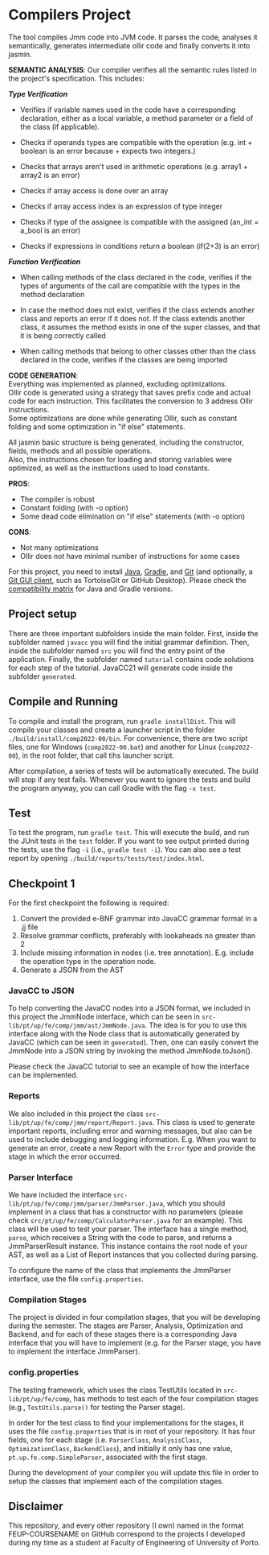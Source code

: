 # Compilers Project

The tool compiles Jmm code into JVM code. It parses the code, analyses it semantically, generates intermediate ollir code 
and finally converts it into jasmin.


**SEMANTIC ANALYSIS**: Our compiler verifies all the semantic rules listed in the project's specification. This includes:

***Type Verification***

- Verifies if variable names used in the code have a corresponding declaration, either as a local variable, a method parameter or a field of the class (if applicable). 

- Checks if operands types are compatible with the operation (e.g. int + boolean is an error because + expects two integers.)   

- Checks that arrays aren't used in arithmetic operations (e.g. array1 + array2 is an error) 

- Checks if array access is done over an array 	  

- Checks if array access index is an expression of type integer	  

- Checks if type of the assignee is compatible with the assigned (an_int = a_bool is an error)  

- Checks if expressions in conditions return a boolean (if(2+3) is an error)

***Function Verification***

- When calling methods of the class declared in the code, verifies if the types of arguments of the call are compatible with the types in the method declaration  

- In case the method does not exist, verifies if the class extends another class and reports an error if it does not. If the class extends another class, it assumes the method exists in one of the super classes, and that it is being correctly called 

- When calling methods that belong to other classes other than the class declared in the code, verifies if the classes are being imported 




**CODE GENERATION**: <br>
Everything was implemented as planned, excluding optimizations.<br>
Ollir code is generated using a strategy that saves prefix code and actual code for each instruction.
This facilitates the conversion to 3 address Ollir instructions.<br>
Some optimizations are done while generating Ollir, such as constant folding and some optimization in "if else" statements.

All jasmin basic structure is being generated, including the constructor, fields, methods and all possible operations.<br>
Also, the instructions chosen for loading and storing variables were optimized, as well as the insttuctions used to load constants.

**PROS**:
- The compiler is robust
- Constant folding (with -o option)
- Some dead code elimination on "if else" statements (with -o option)


**CONS**: 
- Not many optimizations
- Ollir does not have minimal number of instructions for some cases



For this project, you need to install [Java](https://jdk.java.net/), [Gradle](https://gradle.org/install/), and [Git](https://git-scm.com/downloads/) (and optionally, a [Git GUI client](https://git-scm.com/downloads/guis), such as TortoiseGit or GitHub Desktop). Please check the [compatibility matrix](https://docs.gradle.org/current/userguide/compatibility.html) for Java and Gradle versions.

## Project setup

There are three important subfolders inside the main folder. First, inside the subfolder named ``javacc`` you will find the initial grammar definition. Then, inside the subfolder named ``src`` you will find the entry point of the application. Finally, the subfolder named ``tutorial`` contains code solutions for each step of the tutorial. JavaCC21 will generate code inside the subfolder ``generated``.

## Compile and Running

To compile and install the program, run ``gradle installDist``. This will compile your classes and create a launcher script in the folder ``./build/install/comp2022-00/bin``. For convenience, there are two script files, one for Windows (``comp2022-00.bat``) and another for Linux (``comp2022-00``), in the root folder, that call tihs launcher script.

After compilation, a series of tests will be automatically executed. The build will stop if any test fails. Whenever you want to ignore the tests and build the program anyway, you can call Gradle with the flag ``-x test``.

## Test

To test the program, run ``gradle test``. This will execute the build, and run the JUnit tests in the ``test`` folder. If you want to see output printed during the tests, use the flag ``-i`` (i.e., ``gradle test -i``).
You can also see a test report by opening ``./build/reports/tests/test/index.html``.

## Checkpoint 1
For the first checkpoint the following is required:

1. Convert the provided e-BNF grammar into JavaCC grammar format in a .jj file
2. Resolve grammar conflicts, preferably with lookaheads no greater than 2
3. Include missing information in nodes (i.e. tree annotation). E.g. include the operation type in the operation node.
4. Generate a JSON from the AST

### JavaCC to JSON
To help converting the JavaCC nodes into a JSON format, we included in this project the JmmNode interface, which can be seen in ``src-lib/pt/up/fe/comp/jmm/ast/JmmNode.java``. The idea is for you to use this interface along with the Node class that is automatically generated by JavaCC (which can be seen in ``generated``). Then, one can easily convert the JmmNode into a JSON string by invoking the method JmmNode.toJson().

Please check the JavaCC tutorial to see an example of how the interface can be implemented.

### Reports
We also included in this project the class ``src-lib/pt/up/fe/comp/jmm/report/Report.java``. This class is used to generate important reports, including error and warning messages, but also can be used to include debugging and logging information. E.g. When you want to generate an error, create a new Report with the ``Error`` type and provide the stage in which the error occurred.


### Parser Interface

We have included the interface ``src-lib/pt/up/fe/comp/jmm/parser/JmmParser.java``, which you should implement in a class that has a constructor with no parameters (please check ``src/pt/up/fe/comp/CalculatorParser.java`` for an example). This class will be used to test your parser. The interface has a single method, ``parse``, which receives a String with the code to parse, and returns a JmmParserResult instance. This instance contains the root node of your AST, as well as a List of Report instances that you collected during parsing.

To configure the name of the class that implements the JmmParser interface, use the file ``config.properties``.

### Compilation Stages 

The project is divided in four compilation stages, that you will be developing during the semester. The stages are Parser, Analysis, Optimization and Backend, and for each of these stages there is a corresponding Java interface that you will have to implement (e.g. for the Parser stage, you have to implement the interface JmmParser).


### config.properties

The testing framework, which uses the class TestUtils located in ``src-lib/pt/up/fe/comp``, has methods to test each of the four compilation stages (e.g., ``TestUtils.parse()`` for testing the Parser stage). 

In order for the test class to find your implementations for the stages, it uses the file ``config.properties`` that is in root of your repository. It has four fields, one for each stage (i.e. ``ParserClass``, ``AnalysisClass``, ``OptimizationClass``, ``BackendClass``), and initially it only has one value, ``pt.up.fe.comp.SimpleParser``, associated with the first stage.

During the development of your compiler you will update this file in order to setup the classes that implement each of the compilation stages.

## Disclaimer

This repository, and every other repository (I own) named in the format FEUP-COURSENAME on GitHub correspond to the projects I developed during my time as a student at Faculty of Engineering of University of Porto.
